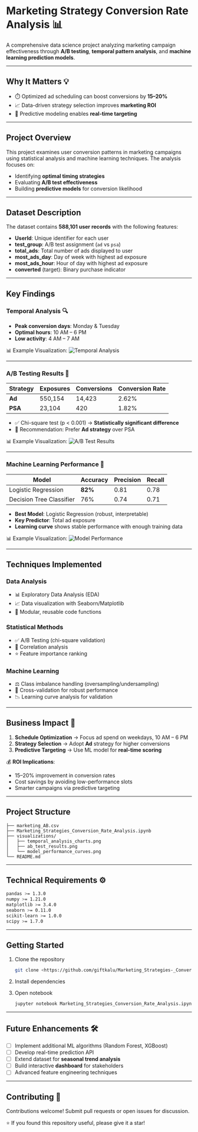 

# Marketing Strategy Conversion Rate Analysis 📊

A comprehensive data science project analyzing marketing campaign effectiveness through **A/B testing**, **temporal pattern analysis**, and **machine learning prediction models**.

---

## Why It Matters 💡

* ⏱️ Optimized ad scheduling can boost conversions by **15–20%**
* 📈 Data-driven strategy selection improves **marketing ROI**
* 🤖 Predictive modeling enables **real-time targeting**

---

## Project Overview

This project examines user conversion patterns in marketing campaigns using statistical analysis and machine learning techniques. The analysis focuses on:

* Identifying **optimal timing strategies**
* Evaluating **A/B test effectiveness**
* Building **predictive models** for conversion likelihood

---

## Dataset Description

The dataset contains **588,101 user records** with the following features:

* **UserId**: Unique identifier for each user
* **test\_group**: A/B test assignment (`ad` vs `psa`)
* **total\_ads**: Total number of ads displayed to user
* **most\_ads\_day**: Day of week with highest ad exposure
* **most\_ads\_hour**: Hour of day with highest ad exposure
* **converted** (target): Binary purchase indicator

---

## Key Findings

### Temporal Analysis 🔍

* **Peak conversion days**: Monday & Tuesday
* **Optimal hours**: 10 AM – 6 PM
* **Low activity**: 4 AM – 7 AM

📊 Example Visualization:
![Temporal Analysis](visualizations/temporal_analysis_charts.png)

---

### A/B Testing Results 🎯

| Strategy | Exposures | Conversions | Conversion Rate |
| -------- | --------- | ----------- | --------------- |
| **Ad**   | 550,154   | 14,423      | 2.62%           |
| **PSA**  | 23,104    | 420         | 1.82%           |

* ✅ Chi-square test (p < 0.001) → **Statistically significant difference**
* 📢 Recommendation: Prefer **Ad strategy** over PSA

📊 Example Visualization:
![A/B Test Results](visualizations/ab_test_results.png)

---

### Machine Learning Performance 🤖

| Model                    | Accuracy | Precision | Recall |
| ------------------------ | -------- | --------- | ------ |
| Logistic Regression      | **82%**  | 0.81      | 0.78   |
| Decision Tree Classifier | 76%      | 0.74      | 0.71   |

* **Best Model**: Logistic Regression (robust, interpretable)
* **Key Predictor**: Total ad exposure
* **Learning curve** shows stable performance with enough training data

📊 Example Visualization:
![Model Performance](visualizations/model_performance_curves.png)

---

## Techniques Implemented

### Data Analysis

* 📊 Exploratory Data Analysis (EDA)
* 📈 Data visualization with Seaborn/Matplotlib
* 🔧 Modular, reusable code functions

### Statistical Methods

* ✅ A/B Testing (chi-square validation)
* 🔗 Correlation analysis
* ⭐ Feature importance ranking

### Machine Learning

* ⚖️ Class imbalance handling (oversampling/undersampling)
* 🔄 Cross-validation for robust performance
* 📉 Learning curve analysis for validation

---

## Business Impact 🚀

1. **Schedule Optimization** → Focus ad spend on weekdays, 10 AM – 6 PM
2. **Strategy Selection** → Adopt **Ad** strategy for higher conversions
3. **Predictive Targeting** → Use ML model for **real-time scoring**

💰 **ROI Implications**:

* 15–20% improvement in conversion rates
* Cost savings by avoiding low-performance slots
* Smarter campaigns via predictive targeting

---

## Project Structure

```
├── marketing_AB.csv
├── Marketing_Strategies_Conversion_Rate_Analysis.ipynb
├── visualizations/
│   ├── temporal_analysis_charts.png
│   ├── ab_test_results.png
│   └── model_performance_curves.png
└── README.md
```

---

## Technical Requirements ⚙️

```bash
pandas >= 1.3.0
numpy >= 1.21.0
matplotlib >= 3.4.0
seaborn >= 0.11.0
scikit-learn >= 1.0.0
scipy >= 1.7.0
```

---

## Getting Started

1. Clone the repository

   ```bash
   git clone <https://github.com/giftkalu/Marketing_Strategies-_Conversion_Rate_Analysis_with_Python.git>
   ```
2. Install dependencies
3. Open notebook

   ```bash
   jupyter notebook Marketing_Strategies_Conversion_Rate_Analysis.ipynb
   ```

---

## Future Enhancements 🛠️

* [ ] Implement additional ML algorithms (Random Forest, XGBoost)
* [ ] Develop real-time prediction API
* [ ] Extend dataset for **seasonal trend analysis**
* [ ] Build interactive **dashboard** for stakeholders
* [ ] Advanced feature engineering techniques

---

## Contributing 🤝

Contributions welcome! Submit pull requests or open issues for discussion.

⭐ If you found this repository useful, please give it a star!


